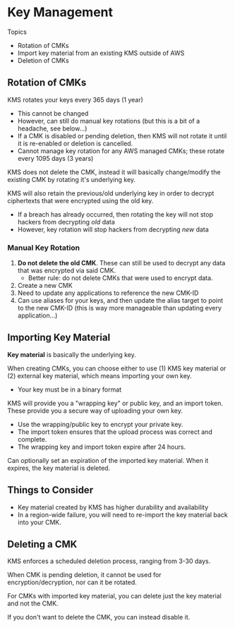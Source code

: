 # Key Management

Topics
* Rotation of CMKs
* Import key material from an existing KMS outside of AWS
* Deletion of CMKs

## Rotation of CMKs

KMS rotates your keys every 365 days (1 year)
* This cannot be changed
* However, can still do manual key rotations (but this is a bit of a headache, see below...)
* If a CMK is disabled or pending deletion, then KMS will not rotate it until it is re-enabled or deletion is cancelled.
* Cannot manage key rotation for any AWS managed CMKs; these rotate every 1095 days (3 years)

KMS does not delete the CMK, instead it will basically change/modify the existing CMK by rotating it's underlying key.

KMS will also retain the previous/old underlying key in order to decrypt ciphertexts that were encrypted using the old key.
* If a breach has already occurred, then rotating the key will not stop hackers from decrypting *old* data
* However, key rotation will stop hackers from decrypting *new* data

### Manual Key Rotation

1. **Do not delete the old CMK**. These can still be used to decrypt any data that was encrypted via said CMK.
	* Better rule: do not delete CMKs that were used to encrypt data.
2. Create a new CMK
3. Need to update any applications to reference the new CMK-ID
4. Can use aliases for your keys, and then update the alias target to point to the new CMK-ID (this is way more manageable than updating every application...)

## Importing Key Material

**Key material** is basically the underlying key.

When creating CMKs, you can choose either to use (1) KMS key material or (2) external key material, which means importing your own key.
* Your key must be in a binary format

KMS will provide you a "wrapping key" or public key, and an import token. These provide you a secure way of uploading your own key.
* Use the wrapping/public key to encrypt your private key.
* The import token ensures that the upload process was correct and complete.
* The wrapping key and import token expire after 24 hours.

Can optionally set an expiration of the imported key material. When it expires, the key material is deleted.

## Things to Consider

* Key material created by KMS has higher durability and availability
* In a region-wide failure, you will need to re-import the key material back into your CMK.

## Deleting a CMK

KMS enforces a scheduled deletion process, ranging from 3-30 days.

When CMK is pending deletion, it cannot be used for encryption/decryption, nor can it be rotated.

For CMKs with imported key material, you can delete just the key material and not the CMK.

If you don't want to delete the CMK, you can instead disable it.
